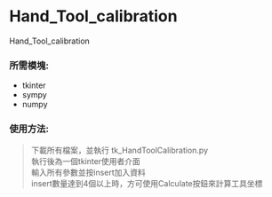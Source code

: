# Hand_Tool_calibration
Hand_Tool_calibration

### 所需模塊:
* tkinter
* sympy
* numpy 

### 使用方法:
> 下載所有檔案，並執行 tk_HandToolCalibration.py  
> 執行後為一個tkinter使用者介面  
> 輸入所有參數並按insert加入資料  
> insert數量達到4個以上時，方可使用Calculate按鈕來計算工具坐標  
